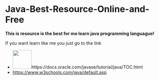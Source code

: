 # Java-Best-Resource-Online-and-Free
<b>This is resource is the best for me learn java programming languague!</b>

If you want learn like me you just go to the link
<ul>
  <li><img src="https://cdn4.iconfinder.com/data/icons/flat-brand-logo-2/512/oracle-512.png" width="60" height="60></img><br><ahref="https://docs.oracle.com/javase/tutorial/java/TOC.html">https://docs.oracle.com/javase/tutorial/java/TOC.html</a></li>
  <li><a href="https://www.w3schools.com/java/default.asp">https://www.w3schools.com/java/default.asp</a></li>
</ul>
